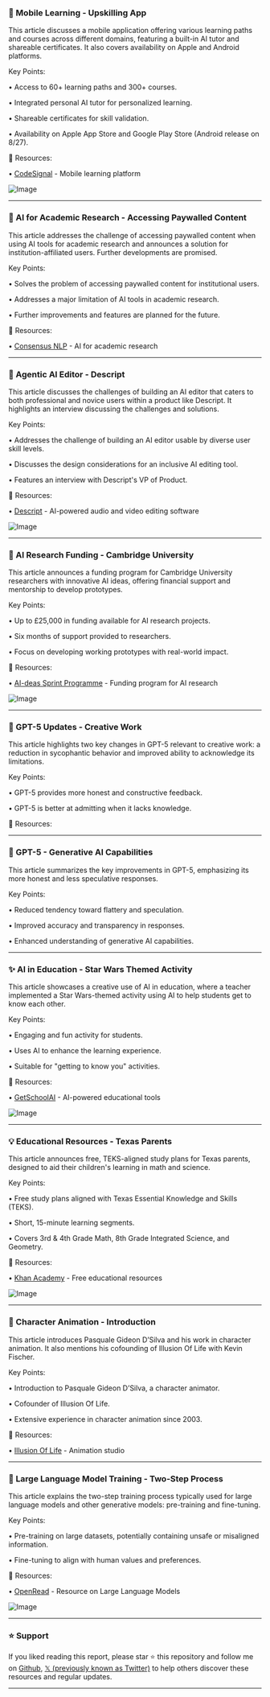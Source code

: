 ### 🚀 Mobile Learning - Upskilling App

This article discusses a mobile application offering various learning paths and courses across different domains, featuring a built-in AI tutor and shareable certificates.  It also covers availability on Apple and Android platforms.

Key Points:

• Access to 60+ learning paths and 300+ courses.


• Integrated personal AI tutor for personalized learning.


• Shareable certificates for skill validation.


• Availability on Apple App Store and Google Play Store (Android release on 8/27).


🔗 Resources:

• [CodeSignal](https://x.com/CodeSignalCom) - Mobile learning platform


![Image](https://pbs.twimg.com/amplify_video_thumb/1958595479211843584/img/5VanHBtyKHsG1RIC.jpg)


---

### 🤖 AI for Academic Research - Accessing Paywalled Content

This article addresses the challenge of accessing paywalled content when using AI tools for academic research and announces a solution for institution-affiliated users.  Further developments are promised.

Key Points:

• Solves the problem of accessing paywalled content for institutional users.


• Addresses a major limitation of AI tools in academic research.


• Further improvements and features are planned for the future.


🔗 Resources:

• [Consensus NLP](https://x.com/ConsensusNLP) - AI for academic research


---

### 🤖 Agentic AI Editor - Descript

This article discusses the challenges of building an AI editor that caters to both professional and novice users within a product like Descript.  It highlights an interview discussing the challenges and solutions.

Key Points:

• Addresses the challenge of building an AI editor usable by diverse user skill levels.


• Discusses the design considerations for an inclusive AI editing tool.


• Features an interview with Descript's VP of Product.


🔗 Resources:

• [Descript](https://x.com/DescriptApp) - AI-powered audio and video editing software


![Image](https://pbs.twimg.com/media/Gy5Kxy4WoAEWUu0.jpg)


---

### 🚀 AI Research Funding - Cambridge University

This article announces a funding program for Cambridge University researchers with innovative AI ideas, offering financial support and mentorship to develop prototypes.

Key Points:

• Up to £25,000 in funding available for AI research projects.


• Six months of support provided to researchers.


• Focus on developing working prototypes with real-world impact.


🔗 Resources:

• [AI-deas Sprint Programme](https://ai.cam.ac.uk/calls/ai-deas-sprint-programme-call…) - Funding program for AI research


![Image](https://pbs.twimg.com/media/Gyo6nvhWkAAAg46?format=jpg&name=small)


---

### 🤖 GPT-5 Updates - Creative Work

This article highlights two key changes in GPT-5 relevant to creative work: a reduction in sycophantic behavior and improved ability to acknowledge its limitations.

Key Points:

• GPT-5 provides more honest and constructive feedback.


• GPT-5 is better at admitting when it lacks knowledge.


🔗 Resources:


---

### 🤖 GPT-5 - Generative AI Capabilities

This article summarizes the key improvements in GPT-5, emphasizing its more honest and less speculative responses.

Key Points:

• Reduced tendency toward flattery and speculation.


• Improved accuracy and transparency in responses.


• Enhanced understanding of generative AI capabilities.



---

### ✨ AI in Education - Star Wars Themed Activity

This article showcases a creative use of AI in education, where a teacher implemented a Star Wars-themed activity using AI to help students get to know each other.


Key Points:

• Engaging and fun activity for students.


• Uses AI to enhance the learning experience.


• Suitable for "getting to know you" activities.


🔗 Resources:

• [GetSchoolAI](https://x.com/GetSchoolAI) -  AI-powered educational tools


![Image](https://pbs.twimg.com/media/GyVc1dsWcAQwcr4?format=jpg&name=small)


---

### 💡 Educational Resources - Texas Parents

This article announces free, TEKS-aligned study plans for Texas parents, designed to aid their children's learning in math and science.

Key Points:

• Free study plans aligned with Texas Essential Knowledge and Skills (TEKS).


• Short, 15-minute learning segments.


• Covers 3rd & 4th Grade Math, 8th Grade Integrated Science, and Geometry.


🔗 Resources:

• [Khan Academy](https://x.com/khanacademy) - Free educational resources


![Image](https://pbs.twimg.com/media/GyVc1dsWcAQwcr4?format=jpg&name=small)


---

### 🤖 Character Animation - Introduction

This article introduces Pasquale Gideon D’Silva and his work in character animation.  It also mentions his cofounding of Illusion Of Life with Kevin Fischer.

Key Points:

• Introduction to Pasquale Gideon D’Silva, a character animator.


• Cofounder of Illusion Of Life.


• Extensive experience in character animation since 2003.


🔗 Resources:

• [Illusion Of Life](https://x.com/IllusionOfLife) - Animation studio


---

### 🤖 Large Language Model Training - Two-Step Process

This article explains the two-step training process typically used for large language models and other generative models: pre-training and fine-tuning.

Key Points:

• Pre-training on large datasets, potentially containing unsafe or misaligned information.


• Fine-tuning to align with human values and preferences.


🔗 Resources:

• [OpenRead](https://x.com/OpenRead_HQ) -  Resource on Large Language Models


![Image](https://pbs.twimg.com/media/GyaKNXgacAIn0Je?format=jpg&name=small)


---

### ⭐️ Support

If you liked reading this report, please star ⭐️ this repository and follow me on [Github](https://github.com/Drix10), [𝕏 (previously known as Twitter)](https://x.com/DRIX_10_) to help others discover these resources and regular updates.

---